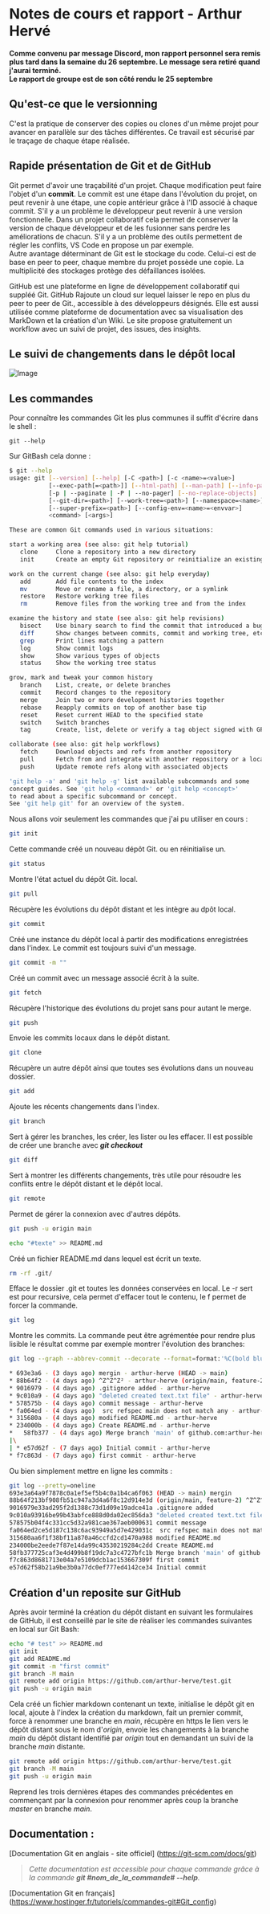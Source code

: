 # Notes de cours et rapport - Arthur Hervé
**Comme convenu par message Discord, mon rapport personnel sera remis plus tard dans la semaine du 26 septembre. Le message sera retiré quand j'aurai terminé.**  
**Le rapport de groupe est de son côté rendu le 25 septembre**
## Qu'est-ce que le versionning
C'est la pratique de conserver des copies ou clones d'un même projet pour avancer en parallèle sur des tâches différentes. Ce travail est sécurisé par le traçage de chaque étape réalisée.
## Rapide présentation de Git et de GitHub
Git permet d'avoir une traçabilité d'un projet. Chaque modification peut faire l'objet d'un **commit**. Le commit est une étape dans l'évolution du projet, on peut revenir à une étape, une copie antérieur grâce à l'ID associé à chaque commit. S'il y a un problème le développeur peut revenir à une version fonctionnelle. Dans un projet collaboratif cela permet de conserver la version de chaque développeur et de les fusionner sans perdre les améliorations de chacun. S'il y a un problème des outils permettent de régler les conflits, VS Code en propose un par exemple.  
Autre avantage déterminant de Git est le stockage du code. Celui-ci est de base en peer to peer, chaque membre du projet possède une copie. La multiplicité des stockages protège des défaillances isolées.  
  
GitHub est une plateforme en ligne de développement collaboratif qui suppléé Git. GitHub Rajoute un cloud sur lequel laisser le repo en plus du peer to peer de Git., accessible à des développeurs désignés. Elle est aussi utilisée comme plateforme de documentation avec sa visualisation des MarkDown et la création d'un Wiki. Le site propose gratuitement un workflow avec un suivi de projet, des issues, des insights. 

## Le suivi de changements dans le dépôt local
![Image](.\images\branches.png)
## Les commandes
Pour connaître les commandes Git les plus communes il suffit d'écrire dans le shell :  
```
git --help
```  
Sur GitBash cela donne :  
```bash
$ git --help
usage: git [--version] [--help] [-C <path>] [-c <name>=<value>]
           [--exec-path[=<path>]] [--html-path] [--man-path] [--info-path]    
           [-p | --paginate | -P | --no-pager] [--no-replace-objects] [--bare]
           [--git-dir=<path>] [--work-tree=<path>] [--namespace=<name>]       
           [--super-prefix=<path>] [--config-env=<name>=<envvar>]
           <command> [<args>]

These are common Git commands used in various situations:

start a working area (see also: git help tutorial)
   clone     Clone a repository into a new directory
   init      Create an empty Git repository or reinitialize an existing one   

work on the current change (see also: git help everyday)
   add       Add file contents to the index
   mv        Move or rename a file, a directory, or a symlink
   restore   Restore working tree files
   rm        Remove files from the working tree and from the index

examine the history and state (see also: git help revisions)
   bisect    Use binary search to find the commit that introduced a bug
   diff      Show changes between commits, commit and working tree, etc
   grep      Print lines matching a pattern
   log       Show commit logs
   show      Show various types of objects
   status    Show the working tree status

grow, mark and tweak your common history
   branch    List, create, or delete branches
   commit    Record changes to the repository
   merge     Join two or more development histories together
   rebase    Reapply commits on top of another base tip
   reset     Reset current HEAD to the specified state
   switch    Switch branches
   tag       Create, list, delete or verify a tag object signed with GPG

collaborate (see also: git help workflows)
   fetch     Download objects and refs from another repository
   pull      Fetch from and integrate with another repository or a local branch
   push      Update remote refs along with associated objects

'git help -a' and 'git help -g' list available subcommands and some
concept guides. See 'git help <command>' or 'git help <concept>'
to read about a specific subcommand or concept.
See 'git help git' for an overview of the system.
```  
  
Nous allons voir seulement les commandes que j'ai pu utiliser en cours :    
  
```bash
git init
```  
Cette commande créé un nouveau dépôt Git. ou en réinitialise un.  
  
```bash
git status
```  
Montre l'état actuel du dépôt Git. local.  
  
```bash
git pull
```  
Récupère les évolutions du dépôt distant et les intègre au dpôt local.  
  
```bash
git commit
```  
Créé une instance du dépôt local à partir des modifications enregistrées dans l'index. Le commit est toujours suivi d'un message.  
  
```bash
git commit -m ""
```  
Créé un commit avec un message associé écrit à la suite.
  
```bash
git fetch
```  
Récupère l'historique des évolutions du projet sans pour autant le merge.  
  
```bash
git push
```  
Envoie les commits locaux dans le dépôt distant.
  
```bash
git clone
```  
Récupère un autre dépôt ainsi que toutes ses évolutions dans un nouveau dossier.  
  
```bash
git add
```  
Ajoute les récents changements dans l'index.  
  
```bash
git branch
```  
Sert à gérer les branches, les créer, les lister ou les effacer. Il est possible de créer une branche avec ***git checkout***  
  
```bash
git diff
```  
Sert à montrer les différents changements, très utile pour résoudre les conflits entre le dépôt distant et le dépôt local.  
  
```bash
git remote
```  
Permet de gérer la connexion avec d'autres dépôts.  
  
```bash
git push -u origin main
```  

```bash
echo "#texte" >> README.md
```  
Créé un fichier README.md dans lequel est écrit un texte.  
  
```bash
rm -rf .git/
```  
Efface le dossier .git et toutes les données conservées en local. Le -r sert est pour recursive, cela permet d'effacer tout le contenu, le f permet de forcer la commande.  
  
```bash
git log
```  
Montre les commits. La commande peut être agrémentée pour rendre plus lisible le résultat comme par exemple montrer l'évolution des branches:  
```bash
git log --graph --abbrev-commit --decorate --format=format:'%C(bold blue)%h%C(reset) - %C(bold green)(%ar)%C(reset) %C(white)%s%C(reset) %C(dim white)- %an%C(reset)%C(bold yellow)%d%C(reset)' --all
```  
```bash
* 693e3a6 - (3 days ago) mergin - arthur-herve (HEAD -> main)
* 88b64f2 - (4 days ago) ^Z^Z^Z² - arthur-herve (origin/main, feature-2)
* 9016979 - (4 days ago) .gitignore added - arthur-herve
* 9c010a9 - (4 days ago) "deleted created text.txt file" - arthur-herve
* 578575b - (4 days ago) commit message - arthur-herve
* fa064ed - (4 days ago)  src refspec main does not match any - arthur-herve
* 315680a - (4 days ago) modified README.md - arthur-herve
* 234000b - (4 days ago) Create README.md - arthur-herve
*   58fb377 - (4 days ago) Merge branch 'main' of github.com:arthur-herve/projetGroupeVersioning - arthur-herve
|\
| * e57d62f - (7 days ago) Initial commit - arthur-herve
* f7c863d - (7 days ago) first commit - arthur-herve
```  
Ou bien simplement mettre en ligne les commits :  
```bash
git log --pretty=oneline
693e3a64a9f7878c0a1ef5ef5b4c0a1b4ca6f063 (HEAD -> main) mergin
88b64f213bf908fb51c947a3d4a6f8c12d914e3d (origin/main, feature-2) ^Z^Z^Z²
9016979e33ad295f2d1388c73d1d09e19adce41a .gitignore added
9c010a93916be99b43abfce888d0da02ec856da3 "deleted created text.txt file"
578575b04f4c331cc5d32a981cae367aeb000631 commit message
fa064ed2ce5d187c138c6ac93949a5d7e429031c  src refspec main does not match any
315680aa6f1f38bf11a870a46ccfd2cd1470a988 modified README.md
234000be2eede7f87e14da99c43530219284c2dd Create README.md
58fb377725caf3e4d499b8f19dc7a3c4727bfc1b Merge branch 'main' of github.com:arthur-herve/projetGroupeVersioning
f7c863d8681713e04a7e5109dcb1ac153667309f first commit
e57d62f58b21a9be3b0a77dc0ef777ed4142ce34 Initial commit

```  
## Création d'un reposite sur GitHub
Après avoir terminé la création du dépôt distant en suivant les formulaires de GitHub, il est conseillé par le site de réaliser les commandes suivantes en local sur Git Bash:  
```bash
echo "# test" >> README.md
git init
git add README.md
git commit -m "first commit"
git branch -M main
git remote add origin https://github.com/arthur-herve/test.git
git push -u origin main
``` 
Cela créé un fichier markdown contenant un texte, initialise le dépôt git en local, ajoute à l'index la création du markdown, fait un premier commit, force à renommer une branche en *main*, récupère en https le lien vers le dépôt distant sous le nom d'*origin*, envoie les changements à la branche *main* du dépôt distant identifié par *origin* tout en demandant un suivi de la branche *main* distante. 
```bash
git remote add origin https://github.com/arthur-herve/test.git
git branch -M main
git push -u origin main
```
Reprend les trois dernières étapes des commandes précédentes en commençant par la connexion pour renommer après coup la branche *master* en branche *main*.

## Documentation :  
 [Documentation Git en anglais - site officiel] (https://git-scm.com/docs/git)  
> *Cette documentation est accessible pour chaque commande grâce à la commande ***git #nom_de_la_commande# --help***.*  

 [Documentation Git en français] (https://www.hostinger.fr/tutoriels/commandes-git#Git_config)

